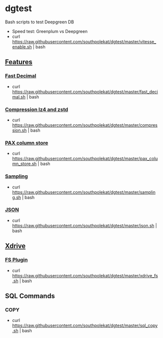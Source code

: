 # dgtest

Bash scripts to test Deepgreen DB

* Speed test: Greenplum vs Deepgreen
 * curl https://raw.githubusercontent.com/southpolekat/dgtest/master/vitesse_enable.sh | bash

## [Features](http://vitessedata.com/products/deepgreen-db/features/deepgreen-db-matrix/)
### [Fast Decimal](http://vitessedata.com/products/deepgreen-db/features/deepgreen-db-decimal/)
* curl https://raw.githubusercontent.com/southpolekat/dgtest/master/fast_decimal.sh | bash

### [Compression lz4 and zstd](http://vitessedata.com/products/deepgreen-db/features/deepgreen-db-z/)
* curl https://raw.githubusercontent.com/southpolekat/dgtest/master/compression.sh | bash

### [PAX column store](http://vitessedata.com/products/deepgreen-db/features/deepgreen-db-pax/)
* curl https://raw.githubusercontent.com/southpolekat/dgtest/master/pax_column_store.sh | bash

### [Sampling](http://vitessedata.com/products/deepgreen-db/features/deepgreen-db-sample/)
* curl https://raw.githubusercontent.com/southpolekat/dgtest/master/sampling.sh | bash

### [JSON](http://vitessedata.com/products/deepgreen-db/features/deepgreen-db-json/)
* curl https://raw.githubusercontent.com/southpolekat/dgtest/master/json.sh | bash

## [Xdrive](http://vitessedata.com/products/deepgreen-db/xdrive/)
### [FS Plugin](http://vitessedata.com/products/deepgreen-db/xdrive/plugin-fs/)
* curl https://raw.githubusercontent.com/southpolekat/dgtest/master/xdrive_fs.sh | bash

## SQL Commands
### COPY
* curl https://raw.githubusercontent.com/southpolekat/dgtest/master/sql_copy.sh | bash
